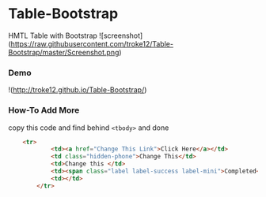 # Table-Bootstrap
HMTL Table with Bootstrap
![screenshot] (https://raw.githubusercontent.com/troke12/Table-Bootstrap/master/Screenshot.png)
### Demo
!(http://troke12.github.io/Table-Bootstrap/)
### How-To Add More
copy this code and find behind `<tbody>` and done
```HTML
    <tr>
			<td><a href="Change This Link">Click Here</a></td>
			<td class="hidden-phone">Change This</td>
			<td>Change this </td>
			<td><span class="label label-success label-mini">Completed</span></td>
			<td></td>
		</tr>
